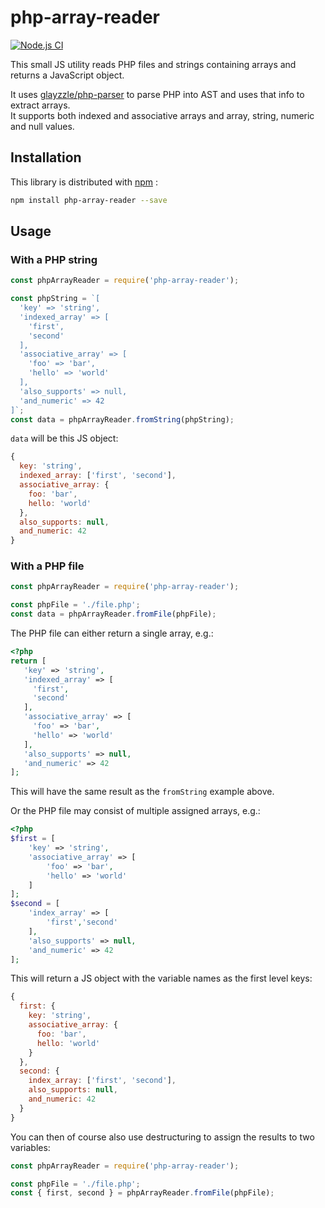 # php-array-reader

[![Node.js CI](https://github.com/bartvanraaij/php-array-reader/actions/workflows/node.js.yml/badge.svg)](https://github.com/bartvanraaij/php-array-reader/actions/workflows/node.js.yml)

This small JS utility reads PHP files and strings containing arrays and returns a JavaScript object. 

It uses [glayzzle/php-parser](https://github.com/glayzzle/php-parser) to parse PHP into AST and uses that 
info to extract arrays.  
It supports both indexed and associative arrays and array, string, numeric and null values.

## Installation

This library is distributed with [npm](https://www.npmjs.com/package/php-array-reader) :

```sh
npm install php-array-reader --save
```

## Usage

### With a PHP string
```js
const phpArrayReader = require('php-array-reader');

const phpString = `[
  'key' => 'string',
  'indexed_array' => [
    'first',
    'second'
  ],
  'associative_array' => [
    'foo' => 'bar',
    'hello' => 'world'
  ],
  'also_supports' => null,
  'and_numeric' => 42
]`;
const data = phpArrayReader.fromString(phpString); 
```
`data` will be this JS object:
```js
{
  key: 'string',
  indexed_array: ['first', 'second'],
  associative_array: {
    foo: 'bar',
    hello: 'world'
  },
  also_supports: null,
  and_numeric: 42
}
```

### With a PHP file
```js
const phpArrayReader = require('php-array-reader');

const phpFile = './file.php';
const data = phpArrayReader.fromFile(phpFile);
```

The PHP file can either return a single array, e.g.:
```php
<?php
return [
   'key' => 'string',
   'indexed_array' => [
     'first',
     'second'
   ],
   'associative_array' => [
     'foo' => 'bar',
     'hello' => 'world'
   ],
   'also_supports' => null,
   'and_numeric' => 42
];
```

This will have the same result as the `fromString` example above.

Or the PHP file may consist of multiple assigned arrays, e.g.:
```php
<?php
$first = [
    'key' => 'string',
    'associative_array' => [
        'foo' => 'bar',
        'hello' => 'world'
    ]
];
$second = [
    'index_array' => [
        'first','second'
    ],
    'also_supports' => null,
    'and_numeric' => 42  
];
```

This will return a JS object with the variable names as the first level keys:
```js
{
  first: {
    key: 'string',
    associative_array: {
      foo: 'bar', 
      hello: 'world'
    }
  },
  second: {
    index_array: ['first', 'second'],
    also_supports: null,
    and_numeric: 42
  }
}
```
You can then of course also use destructuring to assign the results to two variables:
```js
const phpArrayReader = require('php-array-reader');

const phpFile = './file.php';
const { first, second } = phpArrayReader.fromFile(phpFile);
```

